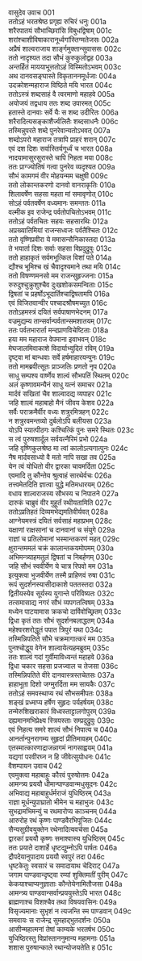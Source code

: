 वासुदेव उवाच	001  
ततोऽहं भरतश्रेष्ठ प्रगृह्य रुचिरं धनुः	001a  
शरैरपातयं सौभाच्छिरांसि विबुधद्विषाम्	001c  
शरांश्चाशीविषाकारानूर्ध्वगांस्तिग्मतेजसः	002a  
अप्रैषं शाल्वराजाय शार्ङ्गमुक्तान्सुवाससः	002c  
ततो नादृश्यत तदा सौभं कुरुकुलोद्वह	003a  
अन्तर्हितं माययाभूत्ततोऽहं विस्मितोऽभवम्	003c  
अथ दानवसङ्घास्ते विकृताननमूर्धजाः	004a  
उदक्रोशन्महाराज विष्ठिते मयि भारत	004c  
ततोऽस्त्रं शब्दसाहं वै त्वरमाणो महाहवे	005a  
अयोजयं तद्वधाय ततः शब्द उपारमत्	005c  
हतास्ते दानवाः सर्वे यैः स शब्द उदीरितः	006a  
शरैरादित्यसङ्काशैर्ज्वलितैः शब्दसाधनैः	006c  
तस्मिन्नुपरते शब्दे पुनरेवान्यतोऽभवत्	007a  
शब्दोऽपरो महाराज तत्रापि प्राहरं शरान्	007c  
एवं दश दिशः सर्वास्तिर्यगूर्ध्वं च भारत	008a  
नादयामासुरसुरास्ते चापि निहता मया	008c  
ततः प्राग्ज्योतिषं गत्वा पुनरेव व्यदृश्यत	009a  
सौभं कामगमं वीर मोहयन्मम चक्षुषी	009c  
ततो लोकान्तकरणो दानवो वानराकृतिः	010a  
शिलावर्षेण सहसा महता मां समावृणोत्	010c  
सोऽहं पर्वतवर्षेण वध्यमानः समन्ततः	011a  
वल्मीक इव राजेन्द्र पर्वतोपचितोऽभवम्	011c  
ततोऽहं पर्वतचितः सहयः सहसारथिः	012a  
अप्रख्यातिमियां राजन्सध्वजः पर्वतैश्चितः	012c  
ततो वृष्णिप्रवीरा ये ममासन्सैनिकास्तदा	013a  
ते भयार्ता दिशः सर्वाः सहसा विप्रदुद्रुवुः	013c  
ततो हाहाकृतं सर्वमभूत्किल विशां पते	014a  
द्यौश्च भूमिश्च खं चैवादृश्यमाने तथा मयि	014c  
ततो विषण्णमनसो मम राजन्सुहृज्जनाः	015a  
रुरुदुश्चुक्रुशुश्चैव दुःखशोकसमन्विताः	015c  
द्विषतां च प्रहर्षोऽभूदार्तिश्चाद्विषतामपि	016a  
एवं विजितवान्वीर पश्चादश्रौषमच्युत	016c  
ततोऽहमस्त्रं दयितं सर्वपाषाणभेदनम्	017a  
वज्रमुद्यम्य तान्सर्वान्पर्वतान्समशातयम्	017c  
ततः पर्वतभारार्ता मन्दप्राणविचेष्टिताः	018a  
हया मम महाराज वेपमाना इवाभवन्	018c  
मेघजालमिवाकाशे विदार्याभ्युदितं रविम्	019a  
दृष्ट्वा मां बान्धवाः सर्वे हर्षमाहारयन्पुनः	019c  
ततो मामब्रवीत्सूतः प्राञ्जलिः प्रणतो नृप	020a  
साधु सम्पश्य वार्ष्णेय शाल्वं सौभपतिं स्थितम्	020c  
अलं कृष्णावमन्यैनं साधु यत्नं समाचर	021a  
मार्दवं सखितां चैव शाल्वादद्य व्यपाहर	021c  
जहि शाल्वं महाबाहो मैनं जीवय केशव	022a  
सर्वैः पराक्रमैर्वीर वध्यः शत्रुरमित्रहन्	022c  
न शत्रुरवमन्तव्यो दुर्बलोऽपि बलीयसा	023a  
योऽपि स्यात्पीठगः कश्चित्किं पुनः समरे स्थितः	023c  
स त्वं पुरुषशार्दूल सर्वयत्नैरिमं प्रभो	024a  
जहि वृष्णिकुलश्रेष्ठ मा त्वां कालोऽत्यगात्पुनः	024c  
नैष मार्दवसाध्यो वै मतो नापि सखा तव	025a  
येन त्वं योधितो वीर द्वारका चावमर्दिता	025c  
एवमादि तु कौन्तेय श्रुत्वाहं सारथेर्वचः	026a  
तत्त्वमेतदिति ज्ञात्वा युद्धे मतिमधारयम्	026c  
वधाय शाल्वराजस्य सौभस्य च निपातने	027a  
दारुकं चाब्रुवं वीर मुहूर्तं स्थीयतामिति	027c  
ततोऽप्रतिहतं दिव्यमभेद्यमतिवीर्यवत्	028a  
आग्नेयमस्त्रं दयितं सर्वसाहं महाप्रभम्	028c  
यक्षाणां राक्षसानां च दानवानां च संयुगे	029a  
राज्ञां च प्रतिलोमानां भस्मान्तकरणं महत्	029c  
क्षुरान्तममलं चक्रं कालान्तकयमोपमम्	030a  
अभिमन्त्र्याहमतुलं द्विषतां च निबर्हणम्	030c  
जहि सौभं स्ववीर्येण ये चात्र रिपवो मम	031a  
इत्युक्त्वा भुजवीर्येण तस्मै प्राहिणवं रुषा	031c  
रूपं सुदर्शनस्यासीदाकाशे पततस्तदा	032a  
द्वितीयस्येव सूर्यस्य युगान्ते परिविष्यतः	032c  
तत्समासाद्य नगरं सौभं व्यपगतत्विषम्	033a  
मध्येन पाटयामास क्रकचो दार्विवोच्छ्रितम्	033c  
द्विधा कृतं ततः सौभं सुदर्शनबलाद्धतम्	034a  
महेश्वरशरोद्धूतं पपात त्रिपुरं यथा	034c  
तस्मिन्निपतिते सौभे चक्रमागात्करं मम	035a  
पुनश्चोद्धूय वेगेन शाल्वायेत्यहमब्रुवम्	035c  
ततः शाल्वं गदां गुर्वीमाविध्यन्तं महाहवे	036a  
द्विधा चकार सहसा प्रजज्वाल च तेजसा	036c  
तस्मिन्निपतिते वीरे दानवास्त्रस्तचेतसः	037a  
हाहाभूता दिशो जग्मुरर्दिता मम सायकैः	037c  
ततोऽहं समवस्थाप्य रथं सौभसमीपतः	038a  
शङ्खं प्रध्माप्य हर्षेण सुहृदः पर्यहर्षयम्	038c  
तन्मेरुशिखराकारं विध्वस्ताट्टालगोपुरम्	039a  
दह्यमानमभिप्रेक्ष्य स्त्रियस्ताः सम्प्रदुद्रुवुः	039c  
एवं निहत्य समरे शाल्वं सौभं निपात्य च	040a  
आनर्तान्पुनरागम्य सुहृदां प्रीतिमावहम्	040c  
एतस्मात्कारणाद्राजन्नागमं नागसाह्वयम्	041a  
यद्यगां परवीरघ्न न हि जीवेत्सुयोधनः	041c  
वैशम्पायन उवाच	042  
एवमुक्त्वा महाबाहुः कौरवं पुरुषोत्तमः	042a  
आमन्त्र्य प्रययौ धीमान्पाण्डवान्मधुसूदनः	042c  
अभिवाद्य महाबाहुर्धर्मराजं युधिष्ठिरम्	043a  
राज्ञा मूर्धन्युपाघ्रातो भीमेन च महाभुजः	043c  
सुभद्रामभिमन्युं च रथमारोप्य काञ्चनम्	044a  
आरुरोह रथं कृष्णः पाण्डवैरभिपूजितः	044c  
सैन्यसुग्रीवयुक्तेन रथेनादित्यवर्चसा	045a  
द्वारकां प्रययौ कृष्णः समाश्वास्य युधिष्ठिरम्	045c  
ततः प्रयाते दाशार्हे धृष्टद्युम्नोऽपि पार्षतः	046a  
द्रौपदेयानुपादाय प्रययौ स्वपुरं तदा	046c  
धृष्टकेतुः स्वसारं च समादायाथ चेदिराट्	047a  
जगाम पाण्डवान्दृष्ट्वा रम्यां शुक्तिमतीं पुरीम्	047c  
केकयाश्चाप्यनुज्ञाताः कौन्तेयेनामितौजसा	048a  
आमन्त्र्य पाण्डवान्सर्वान्प्रययुस्तेऽपि भारत	048c  
ब्राह्मणाश्च विशश्चैव तथा विषयवासिनः	049a  
विसृज्यमानाः सुभृशं न त्यजन्ति स्म पाण्डवान्	049c  
समवायः स राजेन्द्र सुमहाद्भुतदर्शनः	050a  
आसीन्महात्मनां तेषां काम्यके भरतर्षभ	050c  
युधिष्ठिरस्तु विप्रांस्ताननुमान्य महामनाः	051a  
शशास पुरुषान्काले रथान्योजयतेति ह	051c  
